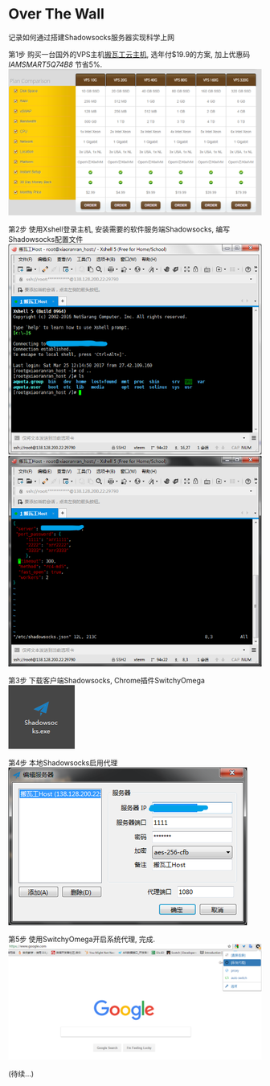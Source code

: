 # Over The Wall

记录如何通过搭建Shadowsocks服务器实现科学上网

第1步 购买一台国外的VPS主机[搬瓦工云主机](https://bwh1.net/), 选年付$19.9的方案, 加上优惠码*IAMSMART5Q74B8* 节省5%.
![buy](./demo/server.png)

第2步 使用Xshell登录主机, 安装需要的软件服务端Shadowsocks, 编写Shadowsocks配置文件
![connect](./demo/xshell.png)
![config](./demo/config.png)

第3步 下载客户端Shadowsocks, Chrome插件SwitchyOmega
![shadow](./demo/shadowsocks.png)

第4步 本地Shadowsocks启用代理
![proxy](./demo/proxy.png)

第5步 使用SwitchyOmega开启系统代理, 完成.
![finish](./demo/finish.png)


(待续...)
